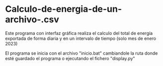 # Calculo-de-energia-de-un-archivo-.csv
Este programa con interfaz gráfica realiza el calculo del total de energía exportada de forma diaria y en un intervalo de tiempo (solo mes de enero 2023)

El programa se inicia con el archivo "inicio.bat" cambiandole la ruta donde esté guardado el programa o ejecutando el fichero "display.py"
